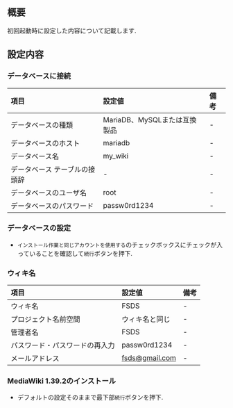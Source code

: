 ## 概要

初回起動時に設定した内容について記載します.

## 設定内容

### データベースに接続

|項目|設定値|備考|
|:--|:--|:--|
|データベースの種類|MariaDB、MySQLまたは互換製品|-|
|データベースのホスト|mariadb|-|
|データベース名|my_wiki|-|
|データベース テーブルの接頭辞|-|-|
|データベースのユーザ名|root|-|
|データベースのパスワード|passw0rd1234|-|

### データベースの設定

- `インストール作業と同じアカウントを使用する`のチェックボックスにチェックが入っていることを確認して`続行`ボタンを押下.

### ウィキ名

|項目|設定値|備考|
|:--|:--|:--|
|ウィキ名|FSDS|-|
|プロジェクト名前空間|ウィキ名と同じ|-|
|管理者名|FSDS|-|
|パスワード・パスワードの再入力|passw0rd1234|-|
|メールアドレス|fsds@gmail.com|-|

### MediaWiki 1.39.2のインストール

- デフォルトの設定そのままで最下部`続行`ボタンを押下.
